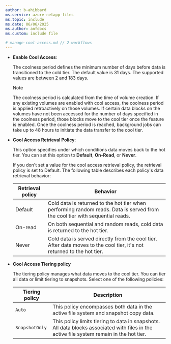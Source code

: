 ```yaml
---
author: b-ahibbard
ms.service: azure-netapp-files
ms.topic: include
ms.date: 06/06/2025
ms.author: anfdocs
ms.custom: include file

# manage-cool-access.md // 2 workflows
---
```

    
* **Enable Cool Access**:

    The coolness period defines the minimum number of days before data is transitioned to the cold tier. The default value is 31 days. The supported values are between 2 and 183 days.

    >[!NOTE]
    > The coolness period is calculated from the time of volume creation. If any existing volumes are enabled with cool access, the coolness period is applied retroactively on those volumes. If certain data blocks on the volumes have not been accessed for the number of days specified in the coolness period, those blocks move to the cool tier once the feature is enabled. Once the coolness period is reached, background jobs can take up to 48 hours to initiate the data transfer to the cool tier.

* **Cool Access Retrieval Policy**:

    This option specifies under which conditions data moves back to the hot tier. You can set this option to **Default**, **On-Read**, or **Never**.

    If you don't set a value for the cool access retrieval policy, the retrieval policy is set to Default. The following table describes each policy's data retrieval behavior:

    | Retrieval policy | Behavior |
    | - | ---- | 
    | Default | Cold data is returned to the hot tier when performing random reads. Data is served from the cool tier with sequential reads. | 
    | On-read | On both sequential and random reads, cold data  is returned to the hot tier. |
    | Never | Cold data is served directly from the cool tier. After data moves to the cool tier, it's not returned to the hot tier. |

* **Cool Access Tiering policy**     

    The tiering policy manages what data moves to the cool tier. You can tier all data or limit tiering to snapshots. Select one of the following policies: 

    | Tiering policy | Description |
    | - | - | 
    | `Auto` | This policy encompasses both data in the active file system and snapshot copy data. |
    | `SnapshotOnly` | This policy limits tiering to data in snapshots. All data blocks associated with files in the active file system remain in the hot tier. |